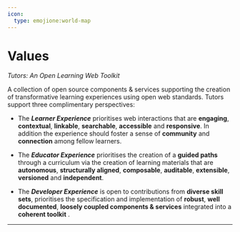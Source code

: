 ```yaml
---
icon:
  type: emojione:world-map
---
```

# Values

*Tutors: An Open Learning Web Toolkit*

A collection of open source components & services supporting the creation of transformative learning experiences using open web standards. Tutors support three complimentary perspectives:

- The ***Learner Experience*** prioritises web interactions that are **engaging**, **contextual**, **linkable**, **searchable**, **accessible** and **responsive**. In addition the experience should foster a sense of **community** and **connection** among fellow learners. 

- The ***Educator Experience*** prioritises the creation of a **guided paths** through a curriculum via the creation of learning materials that are **autonomous**, **structurally aligned**, **composable**, **auditable**, **extensible**, **versioned** and **independent**.

- The ***Developer Experience*** is open to contributions from **diverse skill sets**, prioritises the specification and implementation of **robust**, **well documented**, **loosely coupled components & services** integrated into a **coherent toolkit** .

---

